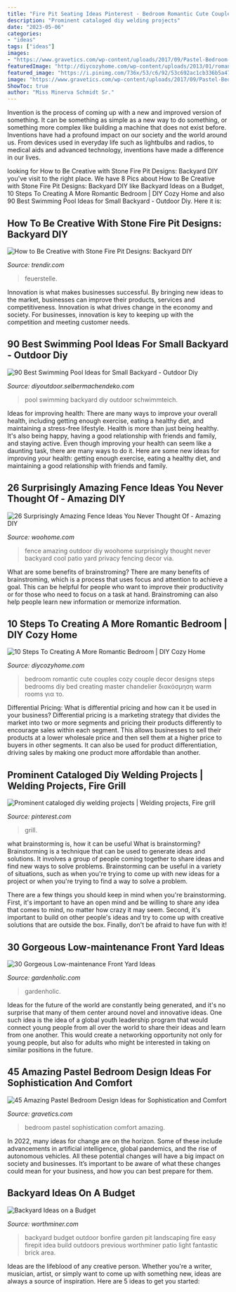 ```yaml
---
title: "Fire Pit Seating Ideas Pinterest - Bedroom Romantic Cute Couples Cozy Couple Decor Designs Steps Bedrooms Diy Bed Creating Master Chandelier διακόσμηση Warm Rooms για το"
description: "Prominent cataloged diy welding projects"
date: "2023-05-06"
categories:
- "ideas"
tags: ["ideas"]
images:
- "https://www.gravetics.com/wp-content/uploads/2017/09/Pastel-Bedroom-Design-Ideas.jpg"
featuredImage: "http://diycozyhome.com/wp-content/uploads/2013/01/romantic.jpg"
featured_image: "https://i.pinimg.com/736x/53/c6/92/53c692ac1cb336b5a477ebc9725b8b68.jpg"
image: "https://www.gravetics.com/wp-content/uploads/2017/09/Pastel-Bedroom-Design-Ideas.jpg"
ShowToc: true
author: "Miss Minerva Schmidt Sr."
---
```



Invention is the process of coming up with a new and improved version of something. It can be something as simple as a new way to do something, or something more complex like building a machine that does not exist before. Inventions have had a profound impact on our society and the world around us. From devices used in everyday life such as lightbulbs and radios, to medical aids and advanced technology, inventions have made a difference in our lives.

	

		
looking for How to Be Creative with Stone Fire Pit Designs: Backyard DIY you've visit to the right place. We have 8 Pics about How to Be Creative with Stone Fire Pit Designs: Backyard DIY like Backyard Ideas on a Budget, 10 Steps To Creating A More Romantic Bedroom | DIY Cozy Home and also 90 Best Swimming Pool Ideas for Small Backyard - Outdoor Diy. Here it is:
		
    
## How To Be Creative With Stone Fire Pit Designs: Backyard DIY

<img loading=lazy src="https://cdn.trendir.com/wp-content/uploads/old/outdoors/assets_c/2015/06/boulder-fire-pit-thumb-autox718-53451.jpg" onerror="this.onerror=null;this.src='https://tse1.mm.bing.net/th?id=OIP.R8W7c8TttxC3ESTKhnoGogHaId&amp;pid=15.1';" alt="How to Be Creative with Stone Fire Pit Designs: Backyard DIY">

_Source: trendir.com_

>feuerstelle. 

	

Innovation is what makes businesses successful. By bringing new ideas to the market, businesses can improve their products, services and competitiveness. Innovation is what drives change in the economy and society. For businesses, innovation is key to keeping up with the competition and meeting customer needs.

    
## 90 Best Swimming Pool Ideas For Small Backyard - Outdoor Diy

<img loading=lazy src="http://diyoutdoor.selbermachendeko.com/wp-content/uploads/2019/09/90-Best-Swimming-Pool-Ideas-for-Small-Backyard.jpg" onerror="this.onerror=null;this.src='https://tse3.mm.bing.net/th?id=OIP.FuJhZdKdhhVd3Dm8OMX1ygHaFO&amp;pid=15.1';" alt="90 Best Swimming Pool Ideas for Small Backyard - Outdoor Diy">

_Source: diyoutdoor.selbermachendeko.com_

>pool swimming backyard diy outdoor schwimmteich. 

	

Ideas for improving health: There are many ways to improve your overall health, including getting enough exercise, eating a healthy diet, and maintaining a stress-free lifestyle.
Health is more than just being healthy. It's also being happy, having a good relationship with friends and family, and staying active. Even though improving your health can seem like a daunting task, there are many ways to do it. Here are some new ideas for improving your health: getting enough exercise, eating a healthy diet, and maintaining a good relationship with friends and family.

    
## 26 Surprisingly Amazing Fence Ideas You Never Thought Of - Amazing DIY

<img loading=lazy src="http://www.woohome.com/wp-content/uploads/2015/05/amazing-fence-ideas-woohome-23.jpg" onerror="this.onerror=null;this.src='https://tse4.mm.bing.net/th?id=OIP.FHD6vDIpz-YwcsyFKznGwAHaJ4&amp;pid=15.1';" alt="26 Surprisingly Amazing Fence Ideas You Never Thought Of - Amazing DIY">

_Source: woohome.com_

>fence amazing outdoor diy woohome surprisingly thought never backyard cool patio yard privacy fencing decor via. 

	

What are some benefits of brainstroming?
There are many benefits of brainstroming, which is a process that uses focus and attention to achieve a goal. This can be helpful for people who want to improve their productivity or for those who need to focus on a task at hand. Brainstroming can also help people learn new information or memorize information.

    
## 10 Steps To Creating A More Romantic Bedroom | DIY Cozy Home

<img loading=lazy src="http://diycozyhome.com/wp-content/uploads/2013/01/romantic.jpg" onerror="this.onerror=null;this.src='https://tse1.mm.bing.net/th?id=OIP.ObGmW6IPh_IOejfB3DN-FAAAAA&amp;pid=15.1';" alt="10 Steps To Creating A More Romantic Bedroom | DIY Cozy Home">

_Source: diycozyhome.com_

>bedroom romantic cute couples cozy couple decor designs steps bedrooms diy bed creating master chandelier διακόσμηση warm rooms για το. 

	

Differential Pricing: What is differential pricing and how can it be used in your business?
Differential pricing is a marketing strategy that divides the market into two or more segments and pricing their products differently to encourage sales within each segment. This allows businesses to sell their products at a lower wholesale price and then sell them at a higher price to buyers in other segments. It can also be used for product differentiation, driving sales by making one product more affordable than another.

    
## Prominent Cataloged Diy Welding Projects | Welding Projects, Fire Grill

<img loading=lazy src="https://i.pinimg.com/736x/53/c6/92/53c692ac1cb336b5a477ebc9725b8b68.jpg" onerror="this.onerror=null;this.src='https://tse4.mm.bing.net/th?id=OIP.qYWTbEWSiDoCbsle0Nu3DgHaNK&amp;pid=15.1';" alt="Prominent cataloged diy welding projects | Welding projects, Fire grill">

_Source: pinterest.com_

>grill. 

	

what brainstorming is, how it can be useful
What is brainstorming?
Brainstorming is a technique that can be used to generate ideas and solutions. It involves a group of people coming together to share ideas and find new ways to solve problems. Brainstorming can be useful in a variety of situations, such as when you're trying to come up with new ideas for a project or when you're trying to find a way to solve a problem.

There are a few things you should keep in mind when you're brainstorming. First, it's important to have an open mind and be willing to share any idea that comes to mind, no matter how crazy it may seem. Second, it's important to build on other people's ideas and try to come up with creative solutions that are outside the box. Finally, don't be afraid to have fun with it!

    
## 30 Gorgeous Low-maintenance Front Yard Ideas

<img loading=lazy src="https://gardenholic.com/wp-content/uploads/2019/11/low-maintenance-front-yard-ideas8-561x842.jpg" onerror="this.onerror=null;this.src='https://tse1.mm.bing.net/th?id=OIP.15DUvyrWxFwbxckCfRMwaQHaLH&amp;pid=15.1';" alt="30 Gorgeous Low-maintenance Front Yard Ideas">

_Source: gardenholic.com_

>gardenholic. 

	

Ideas for the future of the world are constantly being generated, and it's no surprise that many of them center around novel and innovative ideas. One such idea is the idea of a global youth leadership program that would connect young people from all over the world to share their ideas and learn from one another. This would create a networking opportunity not only for young people, but also for adults who might be interested in taking on similar positions in the future.

    
## 45 Amazing Pastel Bedroom Design Ideas For Sophistication And Comfort

<img loading=lazy src="https://www.gravetics.com/wp-content/uploads/2017/09/Pastel-Bedroom-Design-Ideas.jpg" onerror="this.onerror=null;this.src='https://tse1.mm.bing.net/th?id=OIP.K78h8QWStTW4oih98tFopgHaHR&amp;pid=15.1';" alt="45 Amazing Pastel Bedroom Design Ideas for Sophistication and Comfort">

_Source: gravetics.com_

>bedroom pastel sophistication comfort amazing. 

	

In 2022, many ideas for change are on the horizon. Some of these include advancements in artificial intelligence, global pandemics, and the rise of autonomous vehicles. All these potential changes will have a big impact on society and businesses. It’s important to be aware of what these changes could mean for your business, and how you can best prepare for them.

    
## Backyard Ideas On A Budget

<img loading=lazy src="http://www.worthminer.com/wp-content/uploads/2015/05/Backyard-Landscaping-Ideas-on-a-Budget-35.jpg" onerror="this.onerror=null;this.src='https://tse3.mm.bing.net/th?id=OIP.PDvcVPhDehTYne4XbA5pnwHaKO&amp;pid=15.1';" alt="Backyard Ideas on a Budget">

_Source: worthminer.com_

>backyard budget outdoor bonfire garden pit landscaping fire easy firepit idea build outdoors previous worthminer patio light fantastic brick area. 

	

Ideas are the lifeblood of any creative person. Whether you're a writer, musician, artist, or simply want to come up with something new, ideas are always a source of inspiration. Here are 5 ideas to get you started: 

